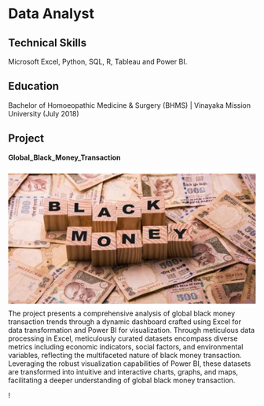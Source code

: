 # Data Analyst
## Technical Skills
Microsoft Excel, Python, SQL, R, Tableau and Power BI.

## Education
Bachelor of Homoeopathic Medicine & Surgery (BHMS) | Vinayaka Mission University (July 2018)

## Project
**Global_Black_Money_Transaction**

![image alt](https://github.com/Shafna-MP/Portfolio/blob/12d6b14599af76806631ef16f4e3000ec8809477/global%20black%20money.png)
The project presents a comprehensive analysis of global black money transaction trends through a dynamic dashboard crafted using Excel for data transformation and Power BI for visualization. Through meticulous data processing in Excel, meticulously curated datasets encompass diverse metrics including economic indicators, social factors, and environmental variables, reflecting the multifaceted nature of black money transaction. Leveraging the robust visualization capabilities of Power BI, these datasets are transformed into intuitive and interactive charts, graphs, and maps, facilitating a deeper understanding of global black money transaction.

















!
